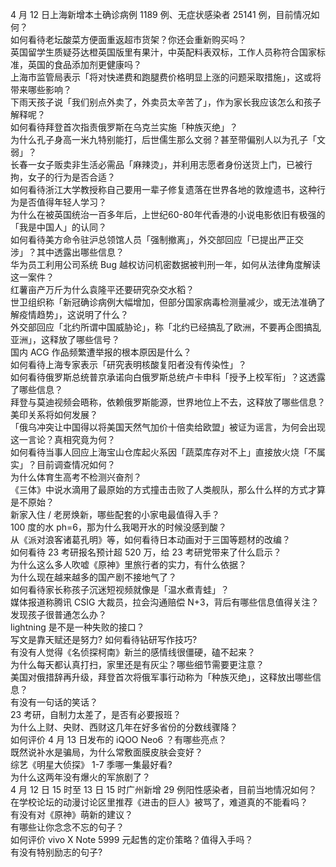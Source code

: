 4 月 12 日上海新增本土确诊病例 1189 例、无症状感染者 25141 例，目前情况如何？  
如何看待老坛酸菜方便面重返超市货架？你还会重新购买吗？  
英国留学生质疑芬达橙英国版里有果汁，中英配料表双标，工作人员称符合国家标准，英国的食品添加剂更健康吗？  
上海市监管局表示「将对快递费和跑腿费价格明显上涨的问题采取措施」，这或将带来哪些影响？  
下雨天孩子说「我们别点外卖了，外卖员太辛苦了」，作为家长我应该怎么和孩子解释呢？  
如何看待拜登首次指责俄罗斯在乌克兰实施「种族灭绝」？  
为什么孔子身高一米九特别能打，后世儒生那么文弱？甚至带偏别人以为孔子「文弱」？  
长春一女子贩卖非生活必需品「麻辣烫」，并利用志愿者身份送货上门，已被行拘，女子的行为是否合适？  
如何看待浙江大学教授称自己要用一辈子修复遗落在世界各地的敦煌遗书，这种行为是否值得年轻人学习？  
为什么在被英国统治一百多年后，上世纪60-80年代香港的小说电影依旧有极强的「我是中国人」的认同？  
如何看待美方命令驻沪总领馆人员「强制撤离」，外交部回应「已提出严正交涉」？其中透露出哪些信息？  
华为员工利用公司系统 Bug 越权访问机密数据被判刑一年，如何从法律角度解读这一案件？  
红薯亩产万斤为什么袁隆平还要研究杂交水稻？  
世卫组织称「新冠确诊病例大幅增加，但部分国家病毒检测量减少，或无法准确了解疫情趋势」，这说明了什么？  
外交部回应「北约所谓中国威胁论」，称「北约已经搞乱了欧洲，不要再企图搞乱亚洲」，这释放了哪些信号？  
国内 ACG 作品频繁遭举报的根本原因是什么？  
如何看待上海专家表示「研究表明核酸复阳者没有传染性」？  
如何看待俄罗斯总统普京承诺向白俄罗斯总统卢卡申科「授予上校军衔」？这透露了哪些信息？  
拜登与莫迪视频会晤称，依赖俄罗斯能源，世界地位上不去，这释放了哪些信息？美印关系将如何发展？  
「俄乌冲突让中国得以将美国天然气加价十倍卖给欧盟」被证为谣言，为何会出现这一言论？真相究竟为何？  
如何看待当事人回应上海宝山仓库起火系因「蔬菜库存对不上」直接放火烧「不属实」？目前调查情况如何？  
为什么体育生高考不检测兴奋剂？  
《三体》中说水滴用了最原始的方式撞击击败了人类舰队，那么什么样的方式才算是不原始？  
新家入住 / 老房焕新，哪些配套的小家电最值得入手？  
100 度的水 ph=6，那为什么我喝开水的时候没感到酸？  
从《派对浪客诸葛孔明》等，如何看待日本动画对于三国等题材的改编？  
如何看待 23 考研报名预计超 520 万，给 23 考研党带来了什么启示？  
为什么这么多人吹嘘《原神》里旅行者的实力，有什么依据？  
为什么现在越来越多的国产剧不接地气了？  
如何看待家长称孩子沉迷短视频就像是「温水煮青蛙」？  
媒体报道称腾讯 CSIG 大裁员，拉会沟通赔偿 N+3，背后有哪些信息值得关注？  
发现孩子很普通怎么办？  
lightning 是不是一种失败的接口？  
写文是靠天赋还是努力? 如何看待钻研写作技巧?  
有没有人觉得《名侦探柯南》新兰的感情线很僵硬，磕不起来？  
为什么每天都认真打扫，家里还是有灰尘？哪些细节需要更注意？  
美国对俄措辞再升级，拜登首次将俄军事行动称为「种族灭绝」，这释放出哪些信息？  
有没有一句话的笑话？  
23 考研，自制力太差了，是否有必要报班？  
为什么上财、央财、西财这几年在好多省份的分数线骤降？  
如何评价 4 月 13 日发布的 iQOO Neo6 ？有哪些亮点？  
既然说补水是骗局，为什么常敷面膜皮肤会变好？  
综艺《明星大侦探》 1-7 季哪一集最好看?  
为什么这两年没有爆火的军旅剧了？  
4 月 12 日 15 时至 13 日 15 时广州新增 29 例阳性感染者，目前当地情况如何？  
在学校论坛的动漫讨论区里推荐《进击的巨人》被骂了，难道真的不能看吗？  
有没有对《原神》萌新的建议？  
有哪些让你念念不忘的句子？  
如何评价 vivo X Note 5999 元起售的定价策略？值得入手吗？  
有没有特别励志的句子?  
